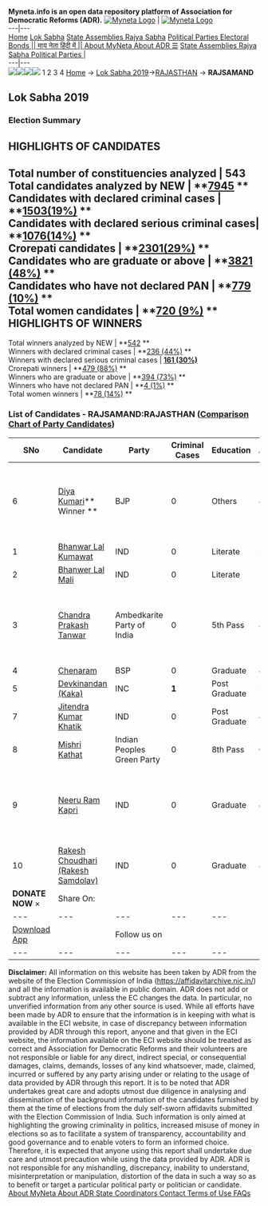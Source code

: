 **Myneta.info is an open data repository platform of Association for Democratic Reforms (ADR).**
[![Myneta Logo](https://www.myneta.info/lib/img/myneta-logo.png)](https://www.myneta.info/) | [![Myneta Logo](https://www.myneta.info/lib/img/adr-logo.png)](https://adrindia.org)  
---|---  
[Home](https://www.myneta.info/) [Lok Sabha](https://www.myneta.info/#ls "Lok Sabha") [ State Assemblies ](https://www.myneta.info/#sa "State Assemblies") [Rajya Sabha](https://www.myneta.info/#rs "Rajya Sabha") [Political Parties ](https://www.myneta.info/party "Political Parties") [ Electoral Bonds ](https://www.myneta.info/electoral_bonds "Electoral Bonds") [ || माय नेता हिंदी में || ](https://translate.google.co.in/translate?prev=hp&hl=en&js=y&u=www.myneta.info&sl=en&tl=hi&history_state0=) [ About MyNeta ](https://adrindia.org/content/about-myneta) [ About ADR ](https://adrindia.org/about-adr/who-we-are) [☰](javascript:void\(0\))
[ State Assemblies ](https://www.myneta.info/#sa "State Assemblies") [ Rajya Sabha ](https://www.myneta.info/#rs "Rajya Sabha") [ Political Parties ](https://www.myneta.info/party "Political Parties")
|   
---|---  
![](https://www.myneta.info/lib/img/banner/banner-1.png)![](https://www.myneta.info/lib/img/banner/banner-2.png)![](https://www.myneta.info/lib/img/banner/banner-3.png)![](https://www.myneta.info/lib/img/banner/banner-4.png)
1  2  3  4 
[Home](https://www.myneta.info/) → [Lok Sabha 2019](https://www.myneta.info/LokSabha2019/)→[RAJASTHAN](https://www.myneta.info/LokSabha2019/index.php?action=show_constituencies&state_id=53) → **RAJSAMAND**
### 
## Lok Sabha 2019
###  Election Summary 
HIGHLIGHTS OF CANDIDATES  
---  
Total number of constituencies analyzed |  543   
Total candidates analyzed by NEW | **[7945](https://www.myneta.info/LokSabha2019/index.php?action=summary&subAction=candidates_analyzed&sort=candidate#summary) **  
Candidates with declared criminal cases | **[1503(19%)](https://www.myneta.info/LokSabha2019/index.php?action=summary&subAction=crime&sort=candidate#summary) **  
Candidates with declared serious criminal cases| **[1076(14%)](https://www.myneta.info/LokSabha2019/index.php?action=summary&subAction=serious_crime&sort=candidate#summary) **  
Crorepati candidates | **[2301(29%)](https://www.myneta.info/LokSabha2019/index.php?action=summary&subAction=crorepati&sort=candidate#summary) **  
Candidates who are graduate or above | **[3821 (48%)](https://www.myneta.info/LokSabha2019/index.php?action=summary&subAction=education&sort=candidate#summary) **  
Candidates who have not declared PAN | **[779 (10%)](https://www.myneta.info/LokSabha2019/index.php?action=summary&subAction=without_pan&sort=candidate#summary) **  
Total women candidates | **[720 (9%)](https://www.myneta.info/LokSabha2019/index.php?action=summary&subAction=women_candidate&sort=candidate#summary) **  
HIGHLIGHTS OF WINNERS  
---  
Total winners analyzed by NEW | **[542](https://www.myneta.info/LokSabha2019/index.php?action=summary&subAction=winner_analyzed&sort=candidate#summary) **  
Winners with declared criminal cases | **[236 (44%)](https://www.myneta.info/LokSabha2019/index.php?action=summary&subAction=winner_crime&sort=candidate#summary) **  
Winners with declared serious criminal cases | **[161 (30%)](https://www.myneta.info/LokSabha2019/index.php?action=summary&subAction=winner_serious_crime&sort=candidate#summary)**  
Crorepati winners | **[479 (88%)](https://www.myneta.info/LokSabha2019/index.php?action=summary&subAction=winner_crorepati&sort=candidate#summary) **  
Winners who are graduate or above | **[394 (73%)](https://www.myneta.info/LokSabha2019/index.php?action=summary&subAction=winner_education&sort=candidate#summary) **  
Winners who have not declared PAN | **[4 (1%)](https://www.myneta.info/LokSabha2019/index.php?action=summary&subAction=winner_without_pan&sort=candidate#summary) **  
Total women winners | **[78 (14%)](https://www.myneta.info/LokSabha2019/index.php?action=summary&subAction=winner_women&sort=candidate#summary) **  
### List of Candidates - RAJSAMAND:RAJASTHAN ([Comparison Chart of Party Candidates](https://www.myneta.info/LokSabha2019/comparisonchart.php?constituency_id=787))
SNo | Candidate| Party| Criminal Cases| Education| Age| Total Assets| Liabilities  
---|---|---|---|---|---|---|---  
6  | [Diya Kumari](https://www.myneta.info/LokSabha2019/candidate.php?candidate_id=9565)** Winner ** | BJP | 0 | Others| 48 | ![](https://myneta.info/image_v2.php?myneta_folder=LokSabha2019&candidate_id=9565&col=ta) | ![](https://myneta.info/image_v2.php?myneta_folder=LokSabha2019&candidate_id=9565&col=lia)  
1  | [Bhanwar Lal Kumawat](https://www.myneta.info/LokSabha2019/candidate.php?candidate_id=10824) | IND | 0 | Literate| 51 | Rs 46,81,563 ~ 46 Lacs+ | Rs 0 ~   
2  | [Bhanwer Lal Mali](https://www.myneta.info/LokSabha2019/candidate.php?candidate_id=9566) | IND | 0 | Literate| 55 | Rs 12,28,828 ~ 12 Lacs+ | Rs 0 ~   
3  | [Chandra Prakash Tanwar](https://www.myneta.info/LokSabha2019/candidate.php?candidate_id=10825) | Ambedkarite Party of India | 0 | 5th Pass| 44 | ![](https://myneta.info/image_v2.php?myneta_folder=LokSabha2019&candidate_id=10825&col=ta) | ![](https://myneta.info/image_v2.php?myneta_folder=LokSabha2019&candidate_id=10825&col=lia)  
4  | [Chenaram](https://www.myneta.info/LokSabha2019/candidate.php?candidate_id=10826) | BSP | 0 | Graduate| 45 | Rs 73,74,000 ~ 73 Lacs+ | Rs 8,851 ~ 8 Thou+  
5  | [Devkinandan (Kaka)](https://www.myneta.info/LokSabha2019/candidate.php?candidate_id=9564) | INC | **1** | Post Graduate| 76 | Rs 25,15,86,733 ~ 25 Crore+ | Rs 1,86,11,248 ~ 1 Crore+  
7  | [Jitendra Kumar Khatik](https://www.myneta.info/LokSabha2019/candidate.php?candidate_id=10827) | IND | 0 | Post Graduate| 43 | Rs 35,48,316 ~ 35 Lacs+ | Rs 1,21,498 ~ 1 Lacs+  
8  | [Mishri Kathat](https://www.myneta.info/LokSabha2019/candidate.php?candidate_id=10829) | Indian Peoples Green Party | 0 | 8th Pass| 67 | Rs 13,00,000 ~ 13 Lacs+ | Rs 0 ~   
9  | [Neeru Ram Kapri](https://www.myneta.info/LokSabha2019/candidate.php?candidate_id=10830) | IND | 0 | Graduate| 49 | ![](https://myneta.info/image_v2.php?myneta_folder=LokSabha2019&candidate_id=10830&col=ta) | ![](https://myneta.info/image_v2.php?myneta_folder=LokSabha2019&candidate_id=10830&col=lia)  
10  | [Rakesh Choudhari (Rakesh Samdolav)](https://www.myneta.info/LokSabha2019/candidate.php?candidate_id=10831) | IND | 0 | Graduate| 40 | Rs 15,95,000 ~ 15 Lacs+ | Rs 0 ~   
|  **DONATE NOW** × |  Share On:  | [](https://api.whatsapp.com/send?text=https%3A%2F%2Fmyneta.info%2Fpunjab2022%2Findex.php%3Faction%3Dshow_constituencies%26state_id%3D19) | [](https://www.facebook.com/sharer/sharer.php?u=https%3A%2F%2Fmyneta.info%2Fpunjab2022%2Findex.php%3Faction%3Dshow_constituencies%26state_id%3D19) | [](https://twitter.com/share?url=https%3A%2F%2Fmyneta.info%2Fpunjab2022%2Findex.php%3Faction%3Dshow_constituencies%26state_id%3D19)  
---|---|---|---|---  
| [ Download App ](https://play.google.com/store/apps/details?id=com.webrosoft.myneta1&pcampaignid=pcampaignidMKT-Other-global-all-co-prtnr-py-PartBadge-Mar2515-1) | [](https://play.google.com/store/apps/details?id=com.webrosoft.myneta1&pcampaignid=pcampaignidMKT-Other-global-all-co-prtnr-py-PartBadge-Mar2515-1) |  Follow us on  | [](https://www.facebook.com/adrindia.org/) | [](https://twitter.com/adrspeaks) | [](https://groups.google.com/g/national-election-watch?hl=en&pli=1) | [](https://www.instagram.com/adrspeaks/) | [](https://www.youtube.com/user/adrspeaks) | [](https://sharechat.com/profile/adrspeaks)  
---|---|---|---|---|---|---|---|---  
**Disclaimer:** All information on this website has been taken by ADR from the website of the Election Commission of India (https://affidavitarchive.nic.in/) and all the information is available in public domain. ADR does not add or subtract any information, unless the EC changes the data. In particular, no unverified information from any other source is used. While all efforts have been made by ADR to ensure that the information is in keeping with what is available in the ECI website, in case of discrepancy between information provided by ADR through this report, anyone and that given in the ECI website, the information available on the ECI website should be treated as correct and Association for Democratic Reforms and their volunteers are not responsible or liable for any direct, indirect special, or consequential damages, claims, demands, losses of any kind whatsoever, made, claimed, incurred or suffered by any party arising under or relating to the usage of data provided by ADR through this report. It is to be noted that ADR undertakes great care and adopts utmost due diligence in analysing and dissemination of the background information of the candidates furnished by them at the time of elections from the duly self-sworn affidavits submitted with the Election Commission of India. Such information is only aimed at highlighting the growing criminality in politics, increased misuse of money in elections so as to facilitate a system of transparency, accountability and good governance and to enable voters to form an informed choice. Therefore, it is expected that anyone using this report shall undertake due care and utmost precaution while using the data provided by ADR. ADR is not responsible for any mishandling, discrepancy, inability to understand, misinterpretation or manipulation, distortion of the data in such a way so as to benefit or target a particular political party or politician or candidate. 
[ About MyNeta ](https://adrindia.org/content/about-myneta) [ About ADR ](https://adrindia.org/about-adr/who-we-are) [ State Coordinators ](https://adrindia.org/about-adr/state-coordinators) [ Contact ](https://adrindia.org/contact-us) [ Terms of Use ](https://adrindia.org/content/adr-terms-use) [ FAQs ](https://adrindia.org/content/faqs)
